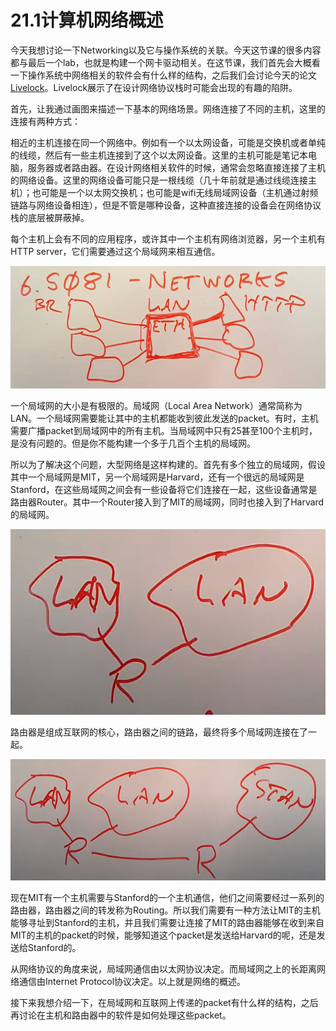 # 21.1计算机网络概述

今天我想讨论一下Networking以及它与操作系统的关联。今天这节课的很多内容都与最后一个lab，也就是构建一个网卡驱动相关。在这节课，我们首先会大概看一下操作系统中网络相关的软件会有什么样的结构，之后我们会讨论今天的论文[Livelock](https://pdos.csail.mit.edu/6.828/2020/readings/mogul96usenix.pdf)。Livelock展示了在设计网络协议栈时可能会出现的有趣的陷阱。

首先，让我通过画图来描述一下基本的网络场景。网络连接了不同的主机，这里的连接有两种方式：

相近的主机连接在同一个网络中。例如有一个以太网设备，可能是交换机或者单纯的线缆，然后有一些主机连接到了这个以太网设备。这里的主机可能是笔记本电脑，服务器或者路由器。在设计网络相关软件的时候，通常会忽略直接连接了主机的网络设备。这里的网络设备可能只是一根线缆（几十年前就是通过线缆连接主机）；也可能是一个以太网交换机；也可能是wifi无线局域网设备（主机通过射频链路与网络设备相连），但是不管是哪种设备，这种直接连接的设备会在网络协议栈的底层被屏蔽掉。

每个主机上会有不同的应用程序，或许其中一个主机有网络浏览器，另一个主机有HTTP server，它们需要通过这个局域网来相互通信。

![](<../gitbook/assets/image (419) (2).png>)

一个局域网的大小是有极限的。局域网（Local Area Network）通常简称为LAN。一个局域网需要能让其中的主机都能收到彼此发送的packet。有时，主机需要广播packet到局域网中的所有主机。当局域网中只有25甚至100个主机时，是没有问题的。但是你不能构建一个多于几百个主机的局域网。

所以为了解决这个问题，大型网络是这样构建的。首先有多个独立的局域网，假设其中一个局域网是MIT，另一个局域网是Harvard，还有一个很远的局域网是Stanford，在这些局域网之间会有一些设备将它们连接在一起，这些设备通常是路由器Router。其中一个Router接入到了MIT的局域网，同时也接入到了Harvard的局域网。

![](<../gitbook/assets/image (786).png>)

路由器是组成互联网的核心，路由器之间的链路，最终将多个局域网连接在了一起。

![](<../gitbook/assets/image (767).png>)

现在MIT有一个主机需要与Stanford的一个主机通信，他们之间需要经过一系列的路由器，路由器之间的转发称为Routing。所以我们需要有一种方法让MIT的主机能够寻址到Stanford的主机，并且我们需要让连接了MIT的路由器能够在收到来自MIT的主机的packet的时候，能够知道这个packet是发送给Harvard的呢，还是发送给Stanford的。

从网络协议的角度来说，局域网通信由以太网协议决定。而局域网之上的长距离网络通信由Internet Protocol协议决定。以上就是网络的概述。

接下来我想介绍一下，在局域网和互联网上传递的packet有什么样的结构，之后再讨论在主机和路由器中的软件是如何处理这些packet。
